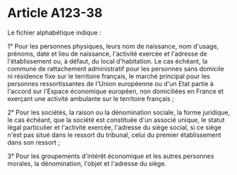 # Article A123-38

<p> 					Le fichier alphabétique indique :</p><p>1° Pour les personnes physiques, leurs nom de naissance, nom d'usage, prénoms, date et lieu de naissance, l'activité exercée et l'adresse de l'établissement ou, à défaut, du local d'habitation. Le cas échéant, la commune de rattachement administratif pour les personnes sans domicile ni résidence fixe sur le territoire français, le marché principal pour les personnes ressortissantes de l'Union européenne ou d'un Etat partie à l'accord sur l'Espace économique européen, non domiciliées en France et exerçant une activité ambulante sur le territoire français ;</p><p>2° Pour les sociétés, la raison ou la dénomination sociale, la forme juridique, le cas échéant, que la société est constituée d'un associé unique, le statut légal particulier et l'activité exercée, l'adresse du siège social, si ce siège n'est pas situé dans le ressort du tribunal, celui du premier établissement dans son ressort ;</p><p>3° Pour les groupements d'intérêt économique et les autres personnes morales, la dénomination, l'objet et l'adresse du siège.<br/></p>